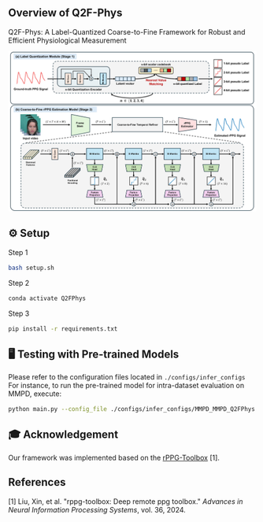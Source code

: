 ## Overview of Q2F-Phys
Q2F-Phys: A Label-Quantized Coarse-to-Fine Framework for Robust and Efficient Physiological Measurement
<p align="center">
  <img src="assets/figures/Overview_1.jpg" alt="Framework Overview" width="800"/>
</p>

## ⚙️ Setup
Step 1
```bash
bash setup.sh
```
Step 2
```bash
conda activate Q2FPhys
```
Step 3
```bash
pip install -r requirements.txt
```

## 🖥️ Testing with Pre-trained Models
Please refer to the configuration files located in `./configs/infer_configs`
For instance, to run the pre-trained model for intra-dataset evaluation on MMPD, execute:
```bash
python main.py --config_file ./configs/infer_configs/MMPD_MMPD_Q2FPhys.yaml
```


## 🎓 Acknowledgement
Our framework was implemented based on the [rPPG-Toolbox](https://github.com/ubicomplab/rPPG-Toolbox) [1].



## References
[1] Liu, Xin, et al. "rppg-toolbox: Deep remote ppg toolbox." *Advances in Neural Information Processing Systems*, vol. 36, 2024.
